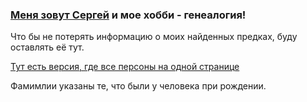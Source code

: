 ### [Меня зовут Сергей](/ancestors/8-Шаппо-Сергей-Григорьевич) и мое хобби - генеалогия!

Что бы не потерять информацию о моих найденных предках, буду оставлять её тут.

[Тут есть версия, где все персоны на одной странице](/ancestors/all)

Фамимлии указаны те, что были у человека при рождении.